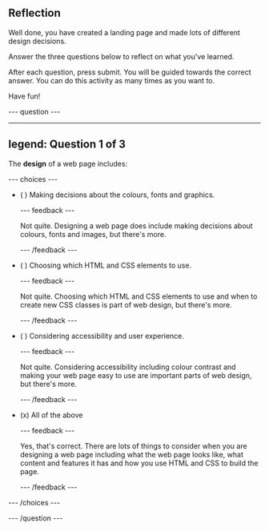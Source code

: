 ## Reflection

Well done, you have created a landing page and made lots of different design decisions.

Answer the three questions below to reflect on what you've learned.

After each question, press submit. You will be guided towards the correct answer. You can do this activity as many times as you want to.

Have fun!

--- question ---

---
legend: Question 1 of 3
---

The **design** of a web page includes:

--- choices ---

- ( ) Making decisions about the colours, fonts and graphics.

  --- feedback ---

  Not quite. Designing a web page does include making decisions about colours, fonts and images, but there's more.

  --- /feedback ---

- ( ) Choosing which HTML and CSS elements to use.

  --- feedback ---

  Not quite. Choosing which HTML and CSS elements to use and when to create new CSS classes is part of web design, but there's more.

  --- /feedback ---

- ( ) Considering accessibility and user experience.

  --- feedback ---

  Not quite. Considering accessibility including colour contrast and making your web page easy to use are important parts of web design, but there's more.

  --- /feedback ---

- (x) All of the above

  --- feedback ---

  Yes, that's correct. There are lots of things to consider when you are designing a web page including what the web page looks like, what content and features it has and how you use HTML and CSS to build the page.

  --- /feedback ---

--- /choices ---

--- /question ---
